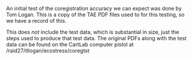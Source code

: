 An initial test of the coregistration accuracy we can expect was done by
Tom Logan. This is a copy of the TAE PDF files used to for this testing,
so we have a record of this.

This does *not* include the test data, which is substantial in size, just
the steps used to produce that test data. The original PDFs along with the
test data can be found on the CartLab computer pistol at 
/raid27/tllogan/ecostress/coregtst
